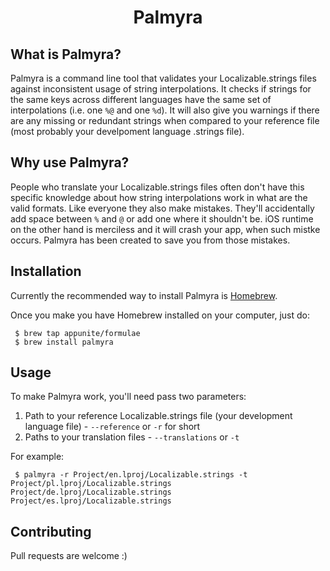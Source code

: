 <center> <h1>Palmyra</h1> </center>

## What is Palmyra?

Palmyra is a command line tool that validates your Localizable.strings files against inconsistent usage of string interpolations. It checks if strings for the same keys across different languages have the same set of interpolations (i.e. one `%@` and one `%d`). It will also give you warnings if there are any missing or redundant strings when compared to your reference file (most probably your develpoment language .strings file).

## Why use Palmyra?

People who translate your Localizable.strings files often don't have this specific knowledge about how string interpolations work in what are the valid formats. Like everyone they also make mistakes. They'll accidentally add space between `%` and `@` or add one where it shouldn't be. iOS runtime on the other hand is merciless and it will crash your app, when such mistke occurs. Palmyra has been created to save you from those mistakes.

## Installation

Currently the recommended way to install Palmyra is [Homebrew](https://brew.sh).

Once you make you have Homebrew installed on your computer, just do:
```
 $ brew tap appunite/formulae
 $ brew install palmyra
```

## Usage

To make Palmyra work, you'll need pass two parameters:
1. Path to your reference Localizable.strings file (your development language file) - `--reference` or `-r` for short
2. Paths to your translation files - `--translations` or `-t`

For example:
```
 $ palmyra -r Project/en.lproj/Localizable.strings -t Project/pl.lproj/Localizable.strings Project/de.lproj/Localizable.strings Project/es.lproj/Localizable.strings
```

## Contributing

Pull requests are welcome :)
